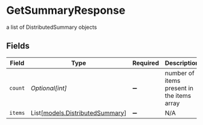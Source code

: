# GetSummaryResponse

a list of DistributedSummary objects


## Fields

| Field                                                              | Type                                                               | Required                                                           | Description                                                        |
| ------------------------------------------------------------------ | ------------------------------------------------------------------ | ------------------------------------------------------------------ | ------------------------------------------------------------------ |
| `count`                                                            | *Optional[int]*                                                    | :heavy_minus_sign:                                                 | number of items present in the items array                         |
| `items`                                                            | List[[models.DistributedSummary](../models/distributedsummary.md)] | :heavy_minus_sign:                                                 | N/A                                                                |